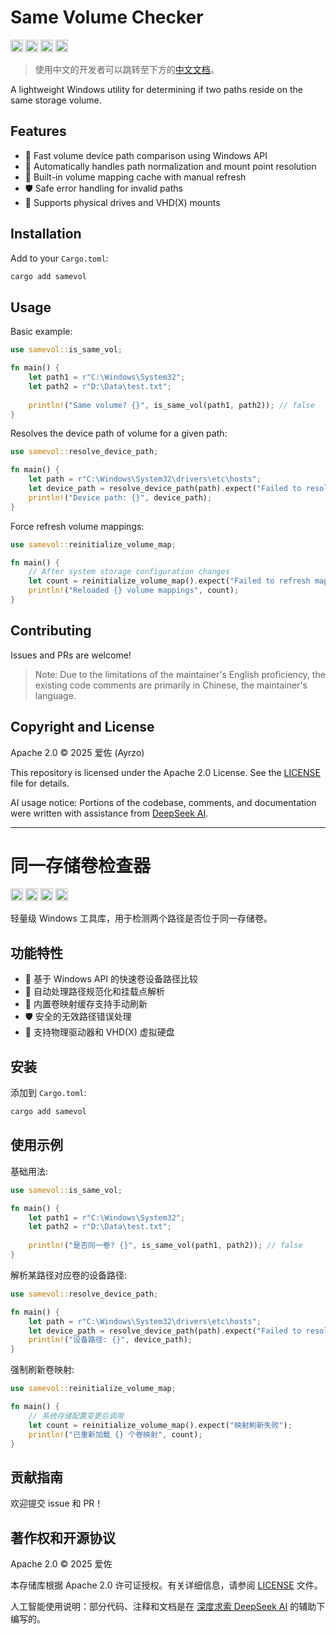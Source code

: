 # Same Volume Checker

[<img alt="github" src="https://img.shields.io/badge/github-Lurito/samevol-ee80a9?style=for-the-badge&labelColor=555555&logo=github" height="20">](https://github.com/Lurito/samevol)
[<img alt="crates.io" src="https://img.shields.io/crates/v/samevol.svg?style=for-the-badge&color=f09d13&logo=rust" height="20">](https://crates.io/crates/samevol)
[<img alt="docs.rs" src="https://img.shields.io/badge/docs.rs-samevol-66c2a5?style=for-the-badge&labelColor=555555&logo=docs.rs" height="20">](https://docs.rs/samevol)
[<img alt="docs.rs" src="https://img.shields.io/crates/l/samevol?color=d22128&style=for-the-badge&logo=apache" height="20">](./LICENSE)

> 使用中文的开发者可以跳转至下方的[中文文档](#同一存储卷检查器)。

A lightweight Windows utility for determining if two paths reside on the same storage volume.

## Features

- 🚀 Fast volume device path comparison using Windows API
- 📌 Automatically handles path normalization and mount point resolution
- 🔄 Built-in volume mapping cache with manual refresh
- 🛡️ Safe error handling for invalid paths
- 💽 Supports physical drives and VHD(X) mounts

## Installation

Add to your `Cargo.toml`:
```powershell
cargo add samevol
```

## Usage

Basic example:
```rust
use samevol::is_same_vol;

fn main() {
    let path1 = r"C:\Windows\System32";
    let path2 = r"D:\Data\test.txt";
    
    println!("Same volume? {}", is_same_vol(path1, path2)); // false
}
```

Resolves the device path of volume for a given path:
```rust
use samevol::resolve_device_path;

fn main() {
    let path = r"C:\Windows\System32\drivers\etc\hosts";
    let device_path = resolve_device_path(path).expect("Failed to resolve volume");
    println!("Device path: {}", device_path);
}
```

Force refresh volume mappings:
```rust
use samevol::reinitialize_volume_map;

fn main() {
    // After system storage configuration changes
    let count = reinitialize_volume_map().expect("Failed to refresh mappings");
    println!("Reloaded {} volume mappings", count);
}
```

## Contributing

Issues and PRs are welcome!

> Note: Due to the limitations of the maintainer's English proficiency, the existing code comments are primarily in Chinese, the maintainer's language.

## Copyright and License

Apache 2.0 © 2025 爱佐 (Ayrzo)

This repository is licensed under the Apache 2.0 License. See the [LICENSE](./LICENSE) file for details.

AI usage notice: Portions of the codebase, comments, and documentation were written with assistance from [DeepSeek AI](https://chat.deepseek.com/).

---

# 同一存储卷检查器

[<img alt="github" src="https://img.shields.io/badge/github-Lurito/samevol-ee80a9?style=for-the-badge&labelColor=555555&logo=github" height="20">](https://github.com/Lurito/samevol)
[<img alt="crates.io" src="https://img.shields.io/crates/v/samevol.svg?style=for-the-badge&color=f09d13&logo=rust" height="20">](https://crates.io/crates/samevol)
[<img alt="docs.rs" src="https://img.shields.io/badge/docs.rs-samevol-66c2a5?style=for-the-badge&labelColor=555555&logo=docs.rs" height="20">](https://docs.rs/samevol)
[<img alt="docs.rs" src="https://img.shields.io/crates/l/samevol?color=d22128&style=for-the-badge&logo=apache" height="20">](./LICENSE)

轻量级 Windows 工具库，用于检测两个路径是否位于同一存储卷。

## 功能特性

- 🚀 基于 Windows API 的快速卷设备路径比较
- 📌 自动处理路径规范化和挂载点解析
- 🔄 内置卷映射缓存支持手动刷新
- 🛡️ 安全的无效路径错误处理
- 💽 支持物理驱动器和 VHD(X) 虚拟硬盘

## 安装

添加到 `Cargo.toml`:
```powershell
cargo add samevol
```

## 使用示例

基础用法:
```rust
use samevol::is_same_vol;

fn main() {
    let path1 = r"C:\Windows\System32";
    let path2 = r"D:\Data\test.txt";
    
    println!("是否同一卷? {}", is_same_vol(path1, path2)); // false
}
```

解析某路径对应卷的设备路径:
```rust
use samevol::resolve_device_path;

fn main() {
    let path = r"C:\Windows\System32\drivers\etc\hosts";
    let device_path = resolve_device_path(path).expect("Failed to resolve volume");
    println!("设备路径: {}", device_path);
}
```

强制刷新卷映射:
```rust
use samevol::reinitialize_volume_map;

fn main() {
    // 系统存储配置变更后调用
    let count = reinitialize_volume_map().expect("映射刷新失败");
    println!("已重新加载 {} 个卷映射", count);
}
```

## 贡献指南

欢迎提交 issue 和 PR！

## 著作权和开源协议

Apache 2.0 © 2025 爱佐

本存储库根据 Apache 2.0 许可证授权。有关详细信息，请参阅 [LICENSE](./LICENSE) 文件。

人工智能使用说明：部分代码、注释和文档是在 [深度求索 DeepSeek AI](https://chat.deepseek.com/) 的辅助下编写的。
